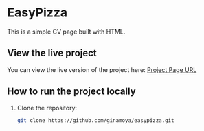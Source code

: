 # EasyPizza

This is a simple CV page built with HTML.

## View the live project

You can view the live version of the project here:
[Project Page URL](https://ginamoya.github.io/easypizza/)


## How to run the project locally

1. Clone the repository:
   ```bash
   git clone https://github.com/ginamoya/easypizza.git

